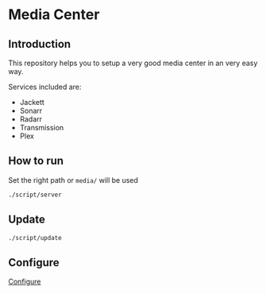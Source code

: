# Media Center

## Introduction

This repository helps you to setup a very good media
  center in an very easy way.

Services included are:

- Jackett
- Sonarr
- Radarr
- Transmission
- Plex

## How to run

Set the right path or `media/` will be used

```bash
./script/server
```

## Update

```bash
./script/update
```

## Configure

[Configure](./docs/Configure.md)
